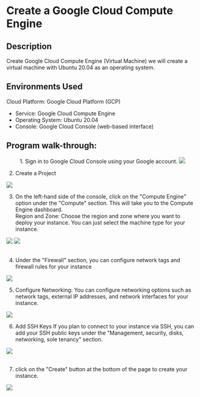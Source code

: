 <h1>Create a Google Cloud Compute Engine</h1>

<h2>Description</h2>
Create Google Cloud Compute Engine (Virtual Machine)
we will create a virtual machine with Ubuntu 20.04 as an operating system.
<br />


<h2>Environments Used </h2>

</b> Cloud Platform: Google Cloud Platform (GCP)
- Service: Google Cloud Compute Engine
- Operating System: Ubuntu 20.04
- Console: Google Cloud Console (web-based interface)</b>

<h2>Program walk-through:</h2>

<p align="center">
1. Sign in to Google Cloud Console using your Google account.
<img src="https://res.cloudinary.com/dk3bkl3ji/image/upload/v1740881798/Screenshot_2025-03-01_211607_en9fyq.png"/>

2. Create a Project <br/>
<img src="https://res.cloudinary.com/dk3bkl3ji/image/upload/v1740882016/Screenshot_2025-03-01_212002_zvhyfa.png"/>


3. On the left-hand side of the console, click on the "Compute Engine" option
under the "Compute" section. This will take you to the Compute Engine dashboard.<br/>
Region and Zone: Choose the region and zone where you want to deploy your
instance.
You can just select the machine type for your instance.
<img src="https://res.cloudinary.com/dk3bkl3ji/image/upload/v1740882637/Screenshot_2025-03-01_213002_pufirx.png"/>
<img src="https://res.cloudinary.com/dk3bkl3ji/image/upload/v1740882784/Screenshot_2025-03-01_213237_crxeeu.png"/>
<br />
<br />

4. Under the "Firewall" section, you can configure network tags and firewall rules for your instance<br/>
<img src="https://res.cloudinary.com/dk3bkl3ji/image/upload/v1740883178/Screenshot_2025-03-01_213809_djesuj.png"/>

<br />

5. Configure Networking: You can configure networking options such as network tags, external IP addresses,
and network interfaces for your instance.<br/>
 <img src="https://res.cloudinary.com/dk3bkl3ji/image/upload/v1740883288/Screenshot_2025-03-01_214114_fe2y4c.png"/>

<br />

6. Add SSH Keys If you plan to connect to your instance via SSH, you can add your SSH public keys under
the "Management, security, disks, networking, sole tenancy" section.<br/>

<img src="https://res.cloudinary.com/dk3bkl3ji/image/upload/v1740884051/Screenshot_2025-03-01_215350_o3zzej.png"/>
<br />
<br />

7. click on the "Create" button at the bottom of the page
to create your instance. <br/>

<img src="https://res.cloudinary.com/dk3bkl3ji/image/upload/v1740884306/Screenshot_2025-03-01_215800_hpyhvt.png"/>
<br />
<br />



